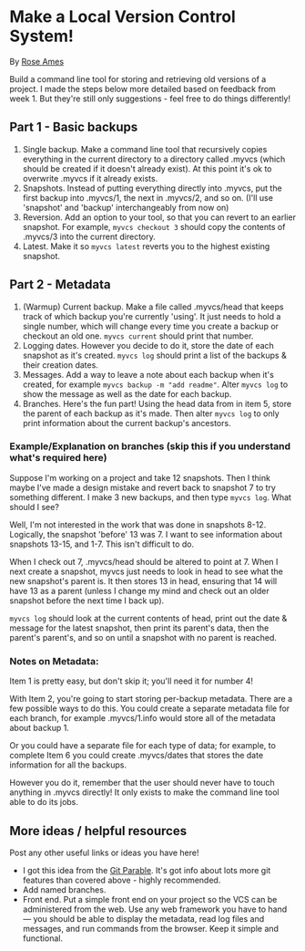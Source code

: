 # Make a Local Version Control System!

By [Rose Ames](https://github.com/rose)

Build a command line tool for storing and retrieving old versions of a project.  I made the steps below more detailed based on feedback from week 1.  But they're still only suggestions - feel free to do things differently!

## Part 1 - Basic backups
1. Single backup.  Make a command line tool that recursively copies everything in the current directory to a directory called .myvcs (which should be created if it doesn't already exist).  At this point it's ok to overwrite .myvcs if it already exists.
2. Snapshots.  Instead of putting everything directly into .myvcs, put the first backup into .myvcs/1, the next in .myvcs/2, and so on.  (I'll use 'snapshot' and 'backup' interchangeably from now on)
3. Reversion.  Add an option to your tool, so that you can revert to an earlier snapshot.  For example, `myvcs checkout 3` should copy the contents of .myvcs/3 into the current directory.
4. Latest.  Make it so `myvcs latest` reverts you to the highest existing snapshot.


## Part 2 - Metadata
1. (Warmup)  Current backup.  Make a file called .myvcs/head that keeps track of which backup you're currently 'using'.  It just needs to hold a single number, which will change every time you create a backup or checkout an old one.  `myvcs current` should print that number.
2. Logging dates.  However you decide to do it, store the date of each snapshot as it's created. `myvcs log` should print a list of the backups & their creation dates.
3. Messages.  Add a way to leave a note about each backup when it's created, for example `myvcs backup -m "add readme"`.  Alter `myvcs log` to show the message as well as the date for each backup.
4. Branches.  Here's the fun part!  Using the head data from in item 5, store the parent of each backup as it's made.  Then alter `myvcs log` to only print information about the current backup's ancestors.

### Example/Explanation on branches (skip this if you understand what's required here)

Suppose I'm working on a project and take 12 snapshots.  Then I think maybe I've made a design mistake and revert back to snapshot 7 to try something different.  I make 3 new backups, and then type `myvcs log`.  What should I see?

Well,  I'm not interested in the work that was done in snapshots 8-12.  Logically, the snapshot 'before' 13 was 7.  I want to see information about snapshots 13-15, and 1-7.  This isn't difficult to do.

When I check out 7, .myvcs/head should be altered to point at 7.  When I next create a snapshot, myvcs just needs to look in head to see what the new snapshot's parent is.  It then stores 13 in head, ensuring that 14 will have 13 as a parent (unless I change my mind and check out an older snapshot before the next time I back up).

`myvcs log`  should look at the current contents of head, print out the date &  message for the latest snapshot, then print its parent's data, then the parent's parent's, and so on until a snapshot with no parent is reached.


### Notes on Metadata:

Item 1 is pretty easy, but don't skip it; you'll need it for number 4!

With Item 2, you're going to start storing per-backup metadata.  There are a few possible ways to do this.  You could create a separate metadata file for each branch, for example .myvcs/1.info would store all of the metadata about backup 1.

Or you could have a separate file for each type of data; for example, to complete Item 6 you could create .myvcs/dates that stores the date information for all the backups.

However you do it, remember that the user should never have to touch anything in .myvcs directly!  It only exists to make the command line tool able to do its jobs.


## More ideas / helpful resources
Post any other useful links or ideas you have here!
* I got this idea from the [Git Parable](http://tom.preston-werner.com/2009/05/19/the-git-parable.html).  It's got info about lots more git features than covered above - highly recommended.
* Add named branches.
* Front end. Put a simple front end on your project so the VCS can be administered from the web. Use any web framework you have to hand — you should be able to display the metadata, read log files and messages, and run commands from the browser. Keep it simple and functional.